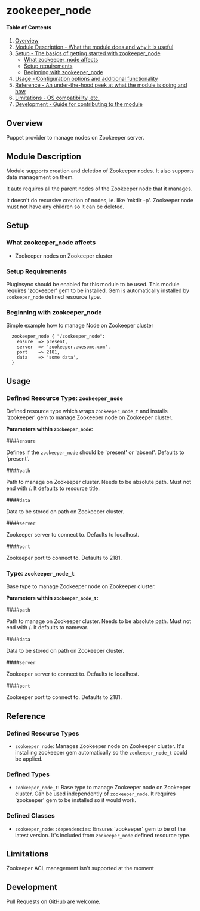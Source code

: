 # zookeeper_node

#### Table of Contents

1. [Overview](#overview)
2. [Module Description - What the module does and why it is useful](#module-description)
3. [Setup - The basics of getting started with zookeeper_node](#setup)
    * [What zookeeper_node affects](#what-zookeeper_node-affects)
    * [Setup requirements](#setup-requirements)
    * [Beginning with zookeeper_node](#beginning-with-zookeeper_node)
4. [Usage - Configuration options and additional functionality](#usage)
5. [Reference - An under-the-hood peek at what the module is doing and how](#reference)
5. [Limitations - OS compatibility, etc.](#limitations)
6. [Development - Guide for contributing to the module](#development)

## Overview

Puppet provider to manage nodes on Zookeeper server.

## Module Description

Module supports creation and deletion of Zookeeper nodes.
It also supports data management on them.

It auto requires all the parent nodes of the Zookeeper node that it manages.

It doesn't do recursive creation of nodes, ie. like 'mkdir -p'.
Zookeeper node must not have any children so it can be deleted.

## Setup

### What zookeeper_node affects

* Zookeeper nodes on Zookeeper cluster

### Setup Requirements

Pluginsync should be enabled for this module to be used.
This module requires 'zookeeper' gem to be installed.
Gem is automatically installed by `zookeeper_node` defined resource type.

### Beginning with zookeeper_node

Simple example how to manage Node on Zookeeper cluster

```puppet
  zookeeper_node { "/zookeeper_node":
    ensure  => present,
    server  => 'zookeeper.awesome.com',
    port    => 2181,
    data    => 'some data',
  }
```

## Usage

### Defined Resource Type: `zookeeper_node`

Defined resource type which wraps `zookeeper_node_t` and installs 'zookeeper' gem
to manage Zookeeper node on Zookeeper cluster.

**Parameters within `zookeeper_node`:**

####`ensure`

Defines if the `zookeeper_node` should be 'present' or 'absent'. Defaults to 'present'.

####`path`

Path to manage on Zookeeper cluster. Needs to be absolute path. Must not end with /.
It defaults to resource title.

####`data`

Data to be stored on path on Zookeeper cluster.

####`server`

Zookeeper server to connect to. Defaults to localhost.

####`port`

Zookeeper port to connect to. Defaults to 2181.

### Type: `zookeeper_node_t`

Base type to manage Zookeeper node on Zookeeper cluster.

**Parameters within `zookeeper_node_t`:**

####`path`

Path to manage on Zookeeper cluster. Needs to be absolute path. Must not end with /.
It defaults to namevar.

####`data`

Data to be stored on path on Zookeeper cluster.

####`server`

Zookeeper server to connect to. Defaults to localhost.

####`port`

Zookeeper port to connect to. Defaults to 2181.

## Reference

### Defined Resource Types

* `zookeeper_node`: Manages Zookeeper node on Zookeeper cluster.
It's installing zookeeper gem automatically so the `zookeeper_node_t`
could be applied.

### Defined Types

* `zookeeper_node_t`: Base type to manage Zookeeper node on Zookeeper cluster.
Can be used independently of `zookeeper_node`. It requires 'zookeeper' gem to be
installed so it would work.

### Defined Classes

* `zookeeper_node::dependencies`: Ensures 'zookeeper' gem to be of the latest version.
It's included from `zookeeper_node` defined resource type.

## Limitations

Zookeeper ACL management isn't supported at the moment

## Development

Pull Requests on [GitHub](https://github.com/i-maravic/zookeeper-node) are welcome.
